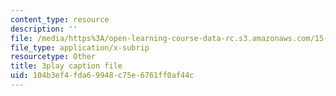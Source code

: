 ```yaml
---
content_type: resource
description: ''
file: /media/https%3A/open-learning-course-data-rc.s3.amazonaws.com/15-071-the-analytics-edge-spring-2017/104b3ef4fda69948c75e6761ff0af44c_6m39f8lDONs.srt
file_type: application/x-subrip
resourcetype: Other
title: 3play caption file
uid: 104b3ef4-fda6-9948-c75e-6761ff0af44c
---
```

